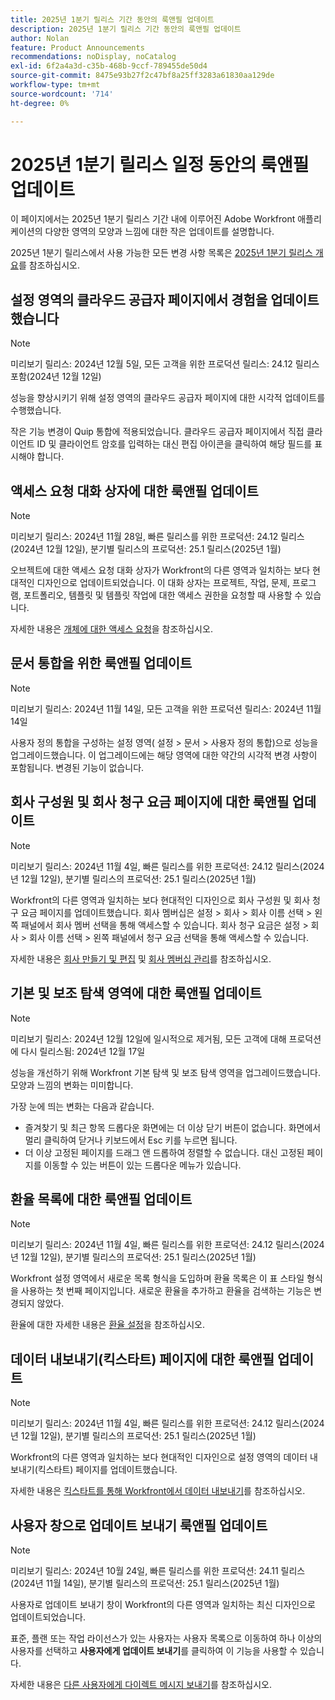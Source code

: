 ```yaml
---
title: 2025년 1분기 릴리스 기간 동안의 룩앤필 업데이트
description: 2025년 1분기 릴리스 기간 동안의 룩앤필 업데이트
author: Nolan
feature: Product Announcements
recommendations: noDisplay, noCatalog
exl-id: 6f2a4a3d-c35b-468b-9ccf-789455de50d4
source-git-commit: 8475e93b27f2c47bf8a25ff3283a61830aa129de
workflow-type: tm+mt
source-wordcount: '714'
ht-degree: 0%

---
```


# 2025년 1분기 릴리스 일정 동안의 룩앤필 업데이트

이 페이지에서는 2025년 1분기 릴리스 기간 내에 이루어진 Adobe Workfront 애플리케이션의 다양한 영역의 모양과 느낌에 대한 작은 업데이트를 설명합니다.

2025년 1분기 릴리스에서 사용 가능한 모든 변경 사항 목록은 [2025년 1분기 릴리스 개요](/help/quicksilver/product-announcements/product-releases/25-q1-release-activity/25-q1-release-overview.md)를 참조하십시오.

## 설정 영역의 클라우드 공급자 페이지에서 경험을 업데이트했습니다

>[!NOTE]
>
>미리보기 릴리스: 2024년 12월 5일, 모든 고객을 위한 프로덕션 릴리스: 24.12 릴리스 포함(2024년 12월 12일)

성능을 향상시키기 위해 설정 영역의 클라우드 공급자 페이지에 대한 시각적 업데이트를 수행했습니다.

작은 기능 변경이 Quip 통합에 적용되었습니다. 클라우드 공급자 페이지에서 직접 클라이언트 ID 및 클라이언트 암호를 입력하는 대신 편집 아이콘을 클릭하여 해당 필드를 표시해야 합니다.

## 액세스 요청 대화 상자에 대한 룩앤필 업데이트

>[!NOTE]
>
>미리보기 릴리스: 2024년 11월 28일, 빠른 릴리스를 위한 프로덕션: 24.12 릴리스(2024년 12월 12일), 분기별 릴리스의 프로덕션: 25.1 릴리스(2025년 1월)

오브젝트에 대한 액세스 요청 대화 상자가 Workfront의 다른 영역과 일치하는 보다 현대적인 디자인으로 업데이트되었습니다. 이 대화 상자는 프로젝트, 작업, 문제, 프로그램, 포트폴리오, 템플릿 및 템플릿 작업에 대한 액세스 권한을 요청할 때 사용할 수 있습니다.

자세한 내용은 [개체에 대한 액세스 요청](/help/quicksilver/workfront-basics/grant-and-request-access-to-objects/request-access.md)을 참조하십시오.

## 문서 통합을 위한 룩앤필 업데이트

>[!NOTE]
>
>미리보기 릴리스: 2024년 11월 14일, 모든 고객을 위한 프로덕션 릴리스: 2024년 11월 14일

사용자 정의 통합을 구성하는 설정 영역( 설정 > 문서 > 사용자 정의 통합)으로 성능을 업그레이드했습니다. 이 업그레이드에는 해당 영역에 대한 약간의 시각적 변경 사항이 포함됩니다. 변경된 기능이 없습니다.

## 회사 구성원 및 회사 청구 요금 페이지에 대한 룩앤필 업데이트

>[!NOTE]
>
>미리보기 릴리스: 2024년 11월 4일, 빠른 릴리스를 위한 프로덕션: 24.12 릴리스(2024년 12월 12일), 분기별 릴리스의 프로덕션: 25.1 릴리스(2025년 1월)

Workfront의 다른 영역과 일치하는 보다 현대적인 디자인으로 회사 구성원 및 회사 청구 요금 페이지를 업데이트했습니다. 회사 멤버십은 설정 > 회사 > 회사 이름 선택 > 왼쪽 패널에서 회사 멤버 선택을 통해 액세스할 수 있습니다. 회사 청구 요금은 설정 > 회사 > 회사 이름 선택 > 왼쪽 패널에서 청구 요금 선택을 통해 액세스할 수 있습니다.

자세한 내용은 [회사 만들기 및 편집](/help/quicksilver/administration-and-setup/set-up-workfront/organizational-setup/create-and-edit-companies.md) 및 [회사 멤버십 관리](/help/quicksilver/administration-and-setup/set-up-workfront/organizational-setup/manage-company-memberships.md)를 참조하십시오.

## 기본 및 보조 탐색 영역에 대한 룩앤필 업데이트

>[!NOTE]
>
>미리보기 릴리스: 2024년 12월 12일에 일시적으로 제거됨, 모든 고객에 대해 프로덕션에 다시 릴리스됨: 2024년 12월 17일

성능을 개선하기 위해 Workfront 기본 탐색 및 보조 탐색 영역을 업그레이드했습니다. 모양과 느낌의 변화는 미미합니다.

가장 눈에 띄는 변화는 다음과 같습니다.

* 즐겨찾기 및 최근 항목 드롭다운 화면에는 더 이상 닫기 버튼이 없습니다. 화면에서 멀리 클릭하여 닫거나 키보드에서 Esc 키를 누르면 됩니다.
* 더 이상 고정된 페이지를 드래그 앤 드롭하여 정렬할 수 없습니다. 대신 고정된 페이지를 이동할 수 있는 버튼이 있는 드롭다운 메뉴가 있습니다.

## 환율 목록에 대한 룩앤필 업데이트

>[!NOTE]
>
>미리보기 릴리스: 2024년 11월 4일, 빠른 릴리스를 위한 프로덕션: 24.12 릴리스(2024년 12월 12일), 분기별 릴리스의 프로덕션: 25.1 릴리스(2025년 1월)

Workfront 설정 영역에서 새로운 목록 형식을 도입하며 환율 목록은 이 표 스타일 형식을 사용하는 첫 번째 페이지입니다. 새로운 환율을 추가하고 환율을 검색하는 기능은 변경되지 않았다.

환율에 대한 자세한 내용은 [환율 설정](/help/quicksilver/administration-and-setup/manage-workfront/exchange-rates/set-up-exchange-rates.md)을 참조하십시오.

## 데이터 내보내기(킥스타트) 페이지에 대한 룩앤필 업데이트

>[!NOTE]
>
>미리보기 릴리스: 2024년 11월 4일, 빠른 릴리스를 위한 프로덕션: 24.12 릴리스(2024년 12월 12일), 분기별 릴리스의 프로덕션: 25.1 릴리스(2025년 1월)

Workfront의 다른 영역과 일치하는 보다 현대적인 디자인으로 설정 영역의 데이터 내보내기(킥스타트) 페이지를 업데이트했습니다.

자세한 내용은 [킥스타트를 통해 Workfront에서 데이터 내보내기](/help/quicksilver/administration-and-setup/manage-workfront/using-kick-starts/export-data-from-wf-via-kick-starts.md)를 참조하십시오.

## 사용자 창으로 업데이트 보내기 룩앤필 업데이트

>[!NOTE]
>
>미리보기 릴리스: 2024년 10월 24일, 빠른 릴리스를 위한 프로덕션: 24.11 릴리스(2024년 11월 14일), 분기별 릴리스의 프로덕션: 25.1 릴리스(2025년 1월)

사용자로 업데이트 보내기 창이 Workfront의 다른 영역과 일치하는 최신 디자인으로 업데이트되었습니다.

표준, 플랜 또는 작업 라이선스가 있는 사용자는 사용자 목록으로 이동하여 하나 이상의 사용자를 선택하고 **사용자에게 업데이트 보내기**&#x200B;를 클릭하여 이 기능을 사용할 수 있습니다.

자세한 내용은 [다른 사용자에게 다이렉트 메시지 보내기](/help/quicksilver/people-teams-and-groups/work-directly-with-others/send-direct-messages-to-other-users.md)를 참조하십시오.
